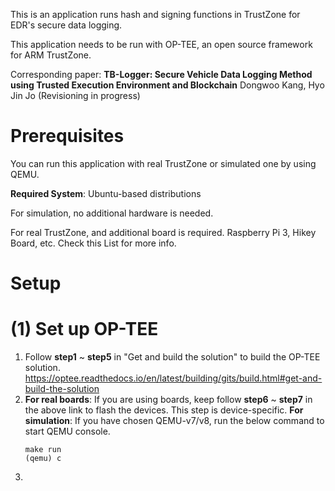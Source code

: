 This is an application runs hash and signing functions in TrustZone for EDR's secure data logging.

This application needs to be run with OP-TEE, an open source framework for ARM TrustZone.

Corresponding paper: **TB-Logger: Secure Vehicle Data Logging Method using Trusted Execution Environment and Blockchain** Dongwoo Kang, Hyo Jin Jo (Revisioning in progress)

# Prerequisites

You can run this application with real TrustZone or simulated one by using QEMU.

**Required System**: Ubuntu-based distributions

For simulation, no additional hardware is needed.

For real TrustZone, and additional board is required. Raspberry Pi 3, Hikey Board, etc. Check this List for more info.

# Setup

# (1) Set up OP-TEE

1. Follow **step1** ~ **step5** in "Get and build the solution" to build the OP-TEE solution.
   https://optee.readthedocs.io/en/latest/building/gits/build.html#get-and-build-the-solution
2. **For real boards**: If you are using boards, keep follow **step6** ~ **step7** in the above link to flash the devices. This step is device-specific.
   **For simulation**: If you have chosen QEMU-v7/v8, run the below command to start QEMU console.
   ```
   make run
   (qemu) c
   ```
3. 
